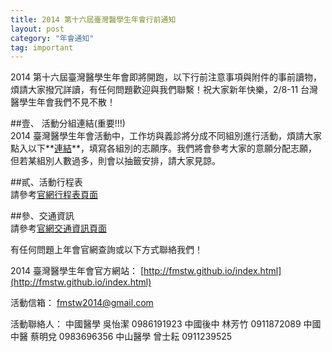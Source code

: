 ```yaml
---
title: 2014 第十六屆臺灣醫學生年會行前通知
layout: post
category: "年會通知"
tag: important
---
```


2014 第十六屆臺灣醫學生年會即將開跑，以下行前注意事項與附件的事前讀物，煩請大家撥冗詳讀，有任何問題歡迎與我們聯繫！祝大家新年快樂，2/8-11 台灣醫學生年會我們不見不散！

##壹、 活動分組連結(重要!!!)  
2014 臺灣醫學生年會活動中，工作坊與義診將分成不同組別進行活動，煩請大家點入以下**[連結](https://docs.google.com/forms/d/1Mxdzj92fnTd9_S50JUsun5fqM6gIZAD5HYFYYlVeq-8/viewform)**，填寫各組別的志願序。我們將會參考大家的意願分配志願，但若某組別人數過多，則會以抽籤安排，請大家見諒。

##貳、活動行程表  
請參考[官網行程表頁面](http://fmstw.github.io/schedule.html)

##參、交通資訊  
請參考[官網交通資訊頁面](http://fmstw.github.io/cmu.html)

有任何問題上年會官網查詢或以下方式聯絡我們！

2014 臺灣醫學生年會官方網站：
[http://fmstw.github.io/index.html](http://fmstw.github.io/index.html)

活動信箱：
fmstw2014@gmail.com

活動聯絡人：
中國醫學 吳怡潔 0986191923
中國後中 林芳竹 0911872089
中國中醫 蔡明兌 0983696356
中山醫學 曾士耘 0911239525